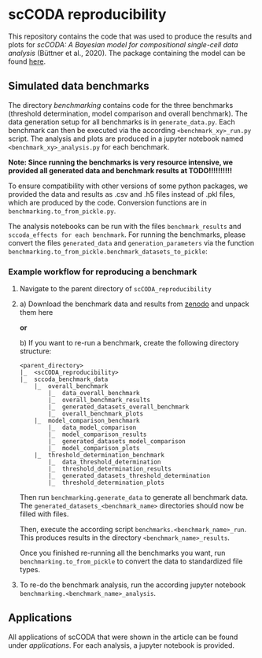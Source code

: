 # scCODA reproducibility

This repository contains the code that was used to produce the results and plots for *scCODA: A Bayesian model for compositional single-cell data analysis* (Büttner et al., 2020). The package containing the model can be found [here](https://github.com/theislab/scCODA).

## Simulated data benchmarks

The directory *benchmarking* contains code for the three benchmarks (threshold determination, model comparison and overall benchmark). The data generation setup for all benchmarks is in `generate_data.py`.
Each benchmark can then be executed via the according `<benchmark_xy>_run.py` script. The analysis and plots are produced in a jupyter notebook named `<benchmark_xy>_analysis.py` for each benchmark.

**Note: Since running the benchmarks is very resource intensive, we provided all generated data and benchmark results at TODO!!!!!!!!!!**

To ensure compatibility with other versions of some python packages, we provided the data and results as .csv and .h5 files instead of .pkl files, which are produced by the code. Conversion functions are in `benchmarking.to_from_pickle.py`. 

The analysis notebooks can be run with the files `benchmark_results` and `sccoda_effects for each benchmark`. For running the benchmarks, please convert the files `generated_data` and `generation_parameters` via the function `benchmarking.to_from_pickle.benchmark_datasets_to_pickle`:

### Example workflow for reproducing a benchmark

1. Navigate to the parent directory of `scCODA_reproducibility`

2.  a) Download the benchmark data and results from [zenodo](https://doi.org/10.5281/zenodo.4305907)
 and unpack them here

    **or**
    
    b) If you want to re-run a benchmark, create the following directory structure:
    
    ```
    <parent_directory>
    |_  <scCODA_reproducibility>
    |_  sccoda_benchmark_data
        |_  overall_benchmark
            |_  data_overall_benchmark
            |_  overall_benchmark_results
            |_  generated_datasets_overall_benchmark
            |_  overall_benchmark_plots
        |_  model_comparison_benchmark
            |_  data_model_comparison
            |_  model_comparison_results
            |_  generated_datasets_model_comparison
            |_  model_comparison_plots
        |_  threshold_determination_benchmark
            |_  data_threshold_determination
            |_  threshold_determination_results
            |_  generated_datasets_threshold_determination
            |_  threshold_determination_plots
    ```
    
    Then run `benchmarking.generate_data` to generate all benchmark data. 
    The `generated_datasets_<benchmark_name>` directories should now be filled with files.
    
    Then, execute the according script `benchmarks.<benchmark_name>_run`.
    This produces results in the directory `<benchmark_name>_results`.

    Once you finished re-running all the benchmarks you want, run `benchmarking.to_from_pickle` to convert the data to standardized file types.
    
3. To re-do the benchmark analysis, run the according jupyter notebook `benchmarking.<benchmark_name>_analysis`.


## Applications

All applications of scCODA that were shown in the article can be found under *applications*. For each analysis, a jupyter notebook is provided.
